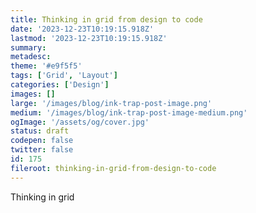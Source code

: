 ```yaml
---
title: Thinking in grid from design to code
date: '2023-12-23T10:19:15.918Z'
lastmod: '2023-12-23T10:19:15.918Z'
summary:
metadesc:
theme: '#e9f5f5'
tags: ['Grid', 'Layout']
categories: ['Design']
images: []
large: '/images/blog/ink-trap-post-image.png'
medium: '/images/blog/ink-trap-post-image-medium.png'
ogImage: '/assets/og/cover.jpg'
status: draft
codepen: false
twitter: false
id: 175
fileroot: thinking-in-grid-from-design-to-code
---
```


Thinking in grid
